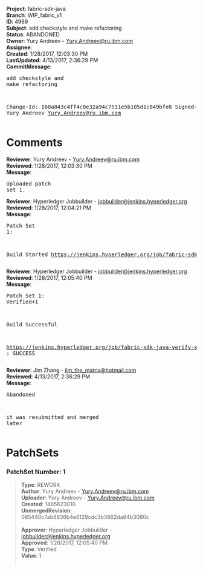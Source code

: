 <strong>Project</strong>: fabric-sdk-java<br><strong>Branch</strong>: WIP_fabric_v1<br><strong>ID</strong>: 4969<br><strong>Subject</strong>: add checkstyle and make refactoring<br><strong>Status</strong>: ABANDONED<br><strong>Owner</strong>: Yury Andreev - Yury.Andreev@ru.ibm.com<br><strong>Assignee</strong>:<br><strong>Created</strong>: 1/28/2017, 12:03:30 PM<br><strong>LastUpdated</strong>: 4/13/2017, 2:36:29 PM<br><strong>CommitMessage</strong>:<br><pre>add checkstyle and make refactoring

Change-Id: I60a843c4ff4c0e32a94c7511e5b105d1c849bfe8
Signed-off-by: Yury Andreev <Yury.Andreev@ru.ibm.com>
</pre><h1>Comments</h1><strong>Reviewer</strong>: Yury Andreev - Yury.Andreev@ru.ibm.com<br><strong>Reviewed</strong>: 1/28/2017, 12:03:30 PM<br><strong>Message</strong>: <pre>Uploaded patch set 1.</pre><strong>Reviewer</strong>: Hyperledger Jobbuilder - jobbuilder@jenkins.hyperledger.org<br><strong>Reviewed</strong>: 1/28/2017, 12:04:21 PM<br><strong>Message</strong>: <pre>Patch Set 1:

Build Started https://jenkins.hyperledger.org/job/fabric-sdk-java-verify-x86_64/52/</pre><strong>Reviewer</strong>: Hyperledger Jobbuilder - jobbuilder@jenkins.hyperledger.org<br><strong>Reviewed</strong>: 1/28/2017, 12:05:40 PM<br><strong>Message</strong>: <pre>Patch Set 1: Verified+1

Build Successful 

https://jenkins.hyperledger.org/job/fabric-sdk-java-verify-x86_64/52/ : SUCCESS</pre><strong>Reviewer</strong>: Jim Zhang - jim_the_matrix@hotmail.com<br><strong>Reviewed</strong>: 4/13/2017, 2:36:29 PM<br><strong>Message</strong>: <pre>Abandoned

it was resubmitted and merged later</pre><h1>PatchSets</h1><h3>PatchSet Number: 1</h3><blockquote><strong>Type</strong>: REWORK<br><strong>Author</strong>: Yury Andreev - Yury.Andreev@ru.ibm.com<br><strong>Uploader</strong>: Yury Andreev - Yury.Andreev@ru.ibm.com<br><strong>Created</strong>: 1485623010<br><strong>UnmergedRevision</strong>: 085440c7ab8836b4e6129cdc3b3862da84b3080c<br><br><strong>Approver</strong>: Hyperledger Jobbuilder - jobbuilder@jenkins.hyperledger.org<br><strong>Approved</strong>: 1/28/2017, 12:05:40 PM<br><strong>Type</strong>: Verified<br><strong>Value</strong>: 1<br><br></blockquote>